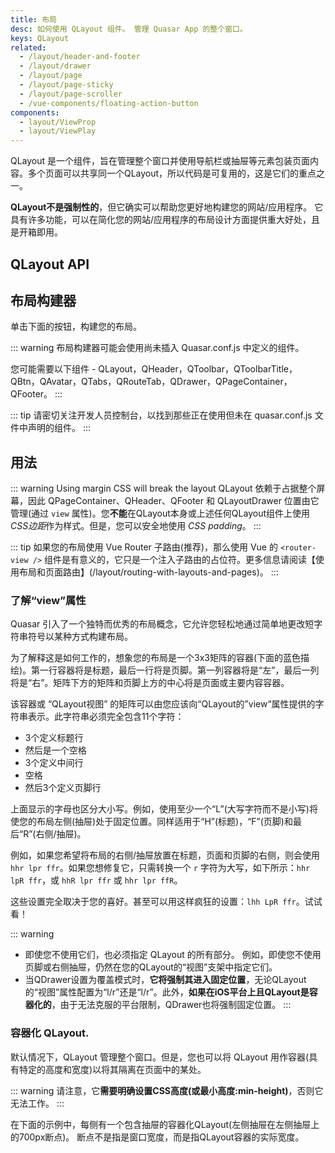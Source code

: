 ```yaml
---
title: 布局
desc: 如何使用 QLayout 组件。 管理 Quasar App 的整个窗口。
keys: QLayout
related:
  - /layout/header-and-footer
  - /layout/drawer
  - /layout/page
  - /layout/page-sticky
  - /layout/page-scroller
  - /vue-components/floating-action-button
components:
  - layout/ViewProp
  - layout/ViewPlay
---
```

QLayout 是一个组件，旨在管理整个窗口并使用导航栏或抽屉等元素包装页面内容。多个页面可以共享同一个QLayout，所以代码是可复用的，这是它们的重点之一。

**QLayout不是强制性的**，但它确实可以帮助您更好地构建您的网站/应用程序。 它具有许多功能，可以在简化您的网站/应用程序的布局设计方面提供重大好处，且是开箱即用。

## QLayout API
<doc-api file="QLayout"/>

## 布局构建器
单击下面的按钮，构建您的布局。

::: warning
布局构建器可能会使用尚未插入 Quasar.conf.js 中定义的组件。

您可能需要以下组件 -  QLayout，QHeader，QToolbar，QToolbarTitle，QBtn，QAvatar，QTabs，QRouteTab，QDrawer，QPageContainer，QFooter。
:::

::: tip
请密切关注开发人员控制台，以找到那些正在使用但未在 quasar.conf.js 文件中声明的组件。
:::

<q-btn push color="brand-primary" icon-right="launch" label="Layout Builder" href="layout-builder" target="_blank" rel="noopener noreferrer" />

## 用法

::: warning Using margin CSS will break the layout
QLayout 依赖于占据整个屏幕，因此 QPageContainer、QHeader、QFooter 和 QLayoutDrawer 位置由它管理(通过 `view` 属性)。您**不能**在QLayout本身或上述任何QLayout组件上使用*CSS边距*作为样式。但是，您可以安全地使用 *CSS padding*。
:::

::: tip
如果您的布局使用 Vue Router 子路由(推荐)，那么使用 Vue 的 `<router-view />` 组件是有意义的，它只是一个注入子路由的占位符。更多信息请阅读【使用布局和页面路由】(/layout/routing-with-layouts-and-pages)。
:::

### 了解“view”属性
Quasar 引入了一个独特而优秀的布局概念，它允许您轻松地通过简单地更改短字符串符号以某种方式构建布局。

为了解释这是如何工作的，想象您的布局是一个3x3矩阵的容器(下面的蓝色描绘)。第一行容器将是标题，最后一行将是页脚。第一列容器将是“左”，最后一列将是“右”。矩阵下方的矩阵和页脚上方的中心将是页面或主要内容容器。

该容器或 “QLayout视图” 的矩阵可以由您应该向“QLayout的”view“属性提供的字符串表示。此字符串必须完全包含11个字符：

- 3个定义标题行
- 然后是一个空格
- 3个定义中间行
- 空格
- 然后3个定义页脚行

<view-prop />

上面显示的字母也区分大小写。例如，使用至少一个“L”(大写字符而不是小写)将使您的布局左侧(抽屉)处于固定位置。同样适用于“H”(标题)，“F”(页脚)和最后“R”(右侧/抽屉)。

<View-play />

例如，如果您希望将布局的右侧/抽屉放置在标题，页面和页脚的右侧，则会使用`hhr lpr ffr`。如果您想修复它，只需转换一个 `r` 字符为大写，如下所示：`hhr lpR ffr`，或 `hhR lpr ffr` 或 `hhr lpr ffR`。

这些设置完全取决于您的喜好。甚至可以用这样疯狂的设置：`lhh LpR ffr`。试试看！

<q-btn push color="red" icon-right="launch" label="Layout Builder" href="layout-builder" target="_blank" rel="noopener noreferrer" />

::: warning
* 即使您不使用它们，也必须指定 QLayout 的所有部分。 例如，即使您不使用页脚或右侧抽屉，仍然在您的QLayout的“视图”支架中指定它们。
* 当QDrawer设置为覆盖模式时，**它将强制其进入固定位置**，无论QLayout的“视图”属性配置为“l/r”还是“l/r”。此外，**如果在iOS平台上且QLayout是容器化的**，由于无法克服的平台限制，QDrawer也将强制固定位置。
:::

### 容器化 QLayout.
默认情况下，QLayout 管理整个窗口。但是，您也可以将 QLayout 用作容器(具有特定的高度和宽度)以将其隔离在页面中的某处。

::: warning
请注意，它**需要明确设置CSS高度(或最小高度:min-height)**，否则它无法工作。
:::

在下面的示例中，每侧有一个包含抽屉的容器化QLayout(左侧抽屉在左侧抽屉上的700px断点)。 断点不是指是窗口宽度，而是指QLayout容器的实际宽度。

<doc-example title="Containerized QLayout" file="QLayout/Container" />

<doc-example title="In a QDialog" file="QLayout/ContainerDialog" />
